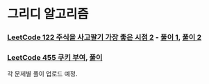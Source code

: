 # 그리디 알고리즘
### [LeetCode 122 주식을 사고팔기 가장 좋은 시점 2](https://leetcode.com/problems/best-time-to-buy-and-sell-stock-ii/) - [풀이 1](https://github.com/chokwonsik/Coding_Interview/blob/main/Greedy/78_leetcode_122_Pythonic.py), [풀이 2](https://github.com/chokwonsik/Coding_Interview/blob/main/Greedy/78_leetcode_122.py)
### [LeetCode 455 쿠키 부여](https://leetcode.com/problems/assign-cookies/), [풀이](https://github.com/chokwonsik/Coding_Interview/blob/main/Greedy/82_leetcode_455.py)

각 문제별 풀이 업로드 예정.